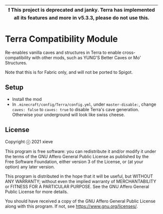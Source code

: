 | :exclamation: This project is deprecated and janky. Terra has implemented all its features and more in v5.3.3, please do not use this. |
| --- |

# Terra Compatibility Module
Re-enables vanilla caves and structures in Terra to enable cross-compatibility with other mods, such as YUNG'S Better Caves or Mo' Structures.

Note that this is for Fabric only, and will not be ported to Spigot.

## Setup
- Install the mod
- In `.minecraft/config/Terra/config.yml`, under `master-disable:`, change `caves: false` to `caves: true` to disable Terra's cave generation. Otherwise your underground will look like swiss cheese.

## License
Copyright ⓒ 2021 xieve

This program is free software: you can redistribute it and/or modify
it under the terms of the GNU Affero General Public License as published
by the Free Software Foundation, either version 3 of the License, or
(at your option) any later version.

This program is distributed in the hope that it will be useful,
but WITHOUT ANY WARRANTY; without even the implied warranty of
MERCHANTABILITY or FITNESS FOR A PARTICULAR PURPOSE.  See the
GNU Affero General Public License for more details.

You should have received a copy of the GNU Affero General Public License
along with this program.  If not, see <https://www.gnu.org/licenses/>.
